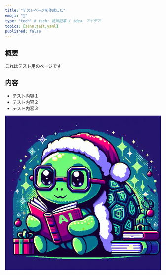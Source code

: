 ```yaml
---
title: "テストページを作成した"
emoji: "🤖"
type: "tech" # tech: 技術記事 / idea: アイデア
topics: [zenn,test,yaml]
published: false
---
```

## 概要

これはテスト用のページです

## 内容

- テスト内容１
- テスト内容２
- テスト内容３

![turtle](/images/turtle-20240114-test/2024-01-14-20-30-14.png)

